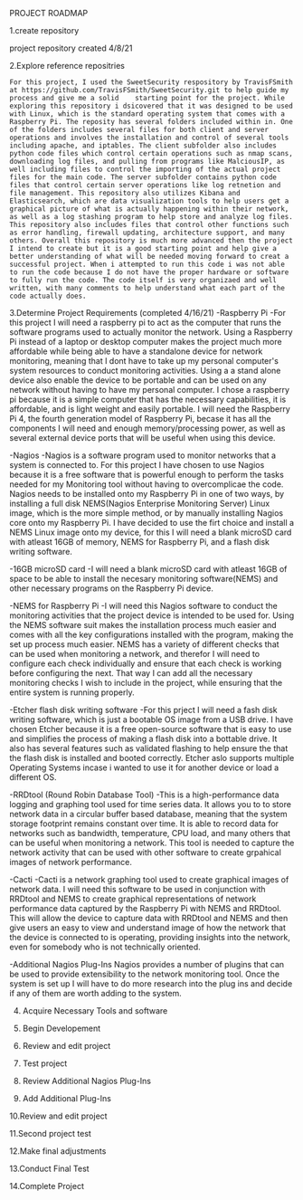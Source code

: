 PROJECT ROADMAP

1.create repository

  project repository created 4/8/21
  
2.Explore reference repositries

    For this project, I used the SweetSecurity respository by TravisFSmith at https://github.com/TravisFSmith/SweetSecurity.git to help guide my process and give me a solid    starting point for the project. While exploring this repository i dsicovered that it was designed to be used with Linux, which is the standard operating system that comes with a Raspberry Pi. The reposity has several folders included within in. One of the folders includes several files for both client and server operations and involves the installation and control of several tools including apache, and iptables. The client subfolder also includes python code files which control certain operations such as nmap scans, downloading log files, and pulling from programs like MalciousIP, as well including files to control the importing of the actual project files for the main code. The server subfolder contains python code files that control certain server operations like log retnetion and file management. This repository also utilizes Kibana and Elasticsearch, which are data visualization tools to help users get a graphical picture of what is actually happening within their network, as well as a log stashing program to help store and analyze log files. This repository also includes files that control other functions such as error handling, firewall updating, architecture support, and many others. Overall this repository is much more advanced then the project I intend to create but it is a good starting point and help give a better understanding of what will be needed moving forward to creat a successful project. When i attempted to run this code i was not able to run the code because I do not have the proper hardware or software to fully run the code. The code itself is very organizaed and well written, with many comments to help understand what each part of the code actually does.
  
3.Determine Project Requirements (completed 4/16/21)
  -Raspberry Pi
    -For this project I will need a raspberry pi to act as the computer that runs the software programs used to actually monitor the network. Using a Raspberry Pi instead of   a laptop or desktop computer makes the project much more affordable while being able to have a standalone device for network monitoring, meaning that I dont have to take up   my personal computer's system resources to conduct monitoring activities. Using a a stand alone device also enable the device to be portable and can be used on any network   without having to have my personal computer. I chose a raspberry pi because it is a simple computer that has the necessary capabilities, it is affordable, and is light       weight and easily portable. I will need the Raspberry Pi 4, the fourth generation model of Raspberry Pi, becase it has all the components I will need and enough               memory/processing power, as well as several external device ports that will be useful when using this device.
    
  -Nagios
    -Nagios is a software program used to monitor networks that a system is connected to. For this project I have chosen to use Nagios because it is a free software that is      powerful enough to perform the tasks needed for my Monitoring tool without having to overcomplicae the code. Nagios needs to be installed onto my Raspberry Pi in one of     two ways, by installing a full disk NEMS(Nagios Enterprise Monitoring Server) Linux image, which is the more simple method, or by manually installing Nagios core onto my     Raspberry Pi. I have decided to use the firt choice and install a NEMS Linux image onto my device, for this I will need a blank microSD card with atleast 16GB of memory,     NEMS for Raspberry Pi, and a flash disk writing software.
    
  -16GB microSD card
    -I will need a blank microSD card with atleast 16GB of space to be able to install the necesary monitoring software(NEMS) and other necessary programs on the Raspberry Pi    device.
    
  -NEMS for Raspberry Pi
    -I will need this Nagios software to conduct the monitoring activities that the project device is intended to be used for. Using the NEMS software suit makes the            installation process much easier and comes with all the key configurations installed with the program, making the set up process much easier. NEMS has a variety of            different checks that can be used when monitoring a network, and therefor I will need to configure each check individually and ensure that each check is working before        configuring the next. That way I can add all the necessary monitoring checks I wish to include in the project, while ensuring that the entire system is running properly. 
 
  -Etcher flash disk writing software
    -For this prject I will need a fash disk writing software, which is just a bootable OS image from a USB drive. I have chosen Etcher because it is a free open-source         software that is easy to use and simplifies the process of making a flash disk into a bottable drive. It also has several features such as validated flashing to help ensure   the that the flash disk is installed and booted correctly. Etcher aslo supports multiple Operating Systems incase i wanted to use it for another device or load a different   OS. 
  
  -RRDtool (Round Robin Database Tool)
    -This is a high-performance data logging and graphing tool used for time series data. It allows you to to store network data in a circular buffer based database, meaning   that the system storage footprint remains constant over time. It is able to record data for networks such as bandwidth, temperature, CPU load, and many others that can be     useful when monitoring a network. This tool is needed to capture the network activity that can be used with other software to create grpahical images of network               performance. 
  
  -Cacti
    -Cacti is a network graphing tool used to create graphical images of network data. I will need this software to be used in conjunction with RRDtool and NEMS to create       graphical representations of network performance data captured by the Raspberry Pi with NEMS and RRDtool. This will allow the device to capture data with RRDtool and NEMS     and then give users an easy to view and understand image of how the network that the device is connected to is operating, providing insights into the network, even for       somebody who is not technically oriented. 
   
  -Additional Nagios Plug-Ins
    Nagios provides a number of plugins that can be used to provide extensibility to the network monitoring tool. Once the system is set up I will have to do more research     into the plug ins and decide if any of them are worth adding to the system.

4. Acquire Necessary Tools and software

5. Begin Developement

6. Review and edit project

7. Test project

8. Review Additional Nagios Plug-Ins

9. Add Additional Plug-Ins

10.Review and edit project

11.Second project test

12.Make final adjustments

13.Conduct Final Test

14.Complete Project


